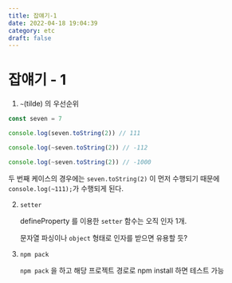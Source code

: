 ```yaml
---
title: 잡얘기-1
date: 2022-04-18 19:04:39
category: etc
draft: false
---
```


# 잡얘기 - 1

1. `~`(tilde) 의 우선순위

```jsx
const seven = 7

console.log(seven.toString(2)) // 111

console.log(~seven.toString(2)) // -112

console.log(~seven.toString(2)) // -1000
```

두 번째 케이스의 경우에는 `seven.toString(2)` 이 먼저 수행되기 때문에 `console.log(~111);`가 수행되게 된다.

2. `setter`

   defineProperty 를 이용한 `setter` 함수는 오직 인자 1개.

   문자열 파싱이나 `object` 형태로 인자를 받으면 유용할 듯?

3. `npm pack`

   `npm pack` 을 하고 해당 프로젝트 경로로 npm install 하면 테스트 가능
